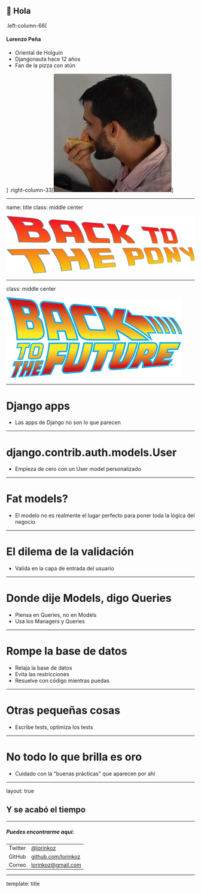 ## 👋 Hola

.left-column-66[

#### Lorenzo Peña

-   Oriental de Holguín
-   Djangonauta hace 12 años
-   Fan de la pizza con atún

]
.right-column-33[![Foto mía](images/lorinkoz.png)]

---

name: title
class: middle center

![Back to the Pony](images/talk-logo.png)

---

class: middle center

![Back to the Future logo](images/film-logo.png)

---

# Django apps

-   Las apps de Django no son lo que parecen

---

# django.contrib.auth.models.User

-   Empieza de cero con un User model personalizado

---

# Fat models?

-   El modelo no es realmente el lugar perfecto para poner toda la lógica del negocio

---

# El dilema de la validación

-   Valida en la capa de entrada del usuario

---

# Donde dije Models, digo Queries

-   Piensa en Queries, no en Models
-   Usa los Managers y Queries

---

# Rompe la base de datos

-   Relaja la base de datos
-   Evita las restricciones
-   Resuelve con código mientras puedas

---

# Otras pequeñas cosas

-   Escribe tests, optimiza los tests

---

# No todo lo que brilla es oro

-   Cuidado con la "buenas prácticas" que aparecen por ahí

---

layout: true

## Y se acabó el tiempo

---

##### Puedes encontrarme aquí:

|         |                                                    |
| ------- | -------------------------------------------------- |
| Twitter | [@lorinkoz](https://twitter.com/lorinkoz)          |
| GitHub  | [github.com/lorinkoz](https://github.com/lorinkoz) |
| Correo  | [lorinkoz@gmail.com](mailto:lorinkoz@gmail.com)    |

---

template: title
